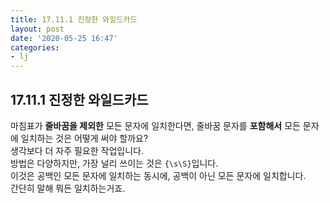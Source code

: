 ```yaml
---
title: 17.11.1 진정한 와일드카드
layout: post
date: '2020-05-25 16:47'
categories:
- lj
---
```


## 17.11.1 진정한 와일드카드

마침표가 **줄바꿈을 제외한** 모든 문자에 일치한다면, 줄바꿈 문자를 **포함해서** 모든 문자에 일치하는 것은 어떻게 써야 할까요?  
생각보다 더 자주 필요한 작업입니다.  
방법은 다양하지만, 가장 널리 쓰이는 것은 `{\s\S}`입니다.  
이것은 공백인 모든 문자에 일치하는 동시에, 공백이 아닌 모든 문자에 일치합니다.  
간단히 말해 뭐든 일치하는거죠.